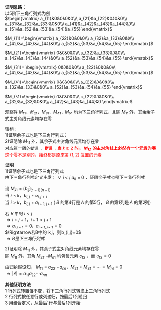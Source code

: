 ﻿**证明思路：**  
以5阶下三角行列式为例  
 $\begin{vmatrix}  
a_{11}&0&0&0&0\\\  
a_{21}&a_{22}&0&0&0\\\  
a_{31}&a_{32}&a_{33}&0&0\\\  
a_{41}&a_{42}&a_{43}&a_{44}&0\\\  
a_{51}&a_{52}&a_{53}&a_{54}&a_{55}  
\end{vmatrix}$  
  
 $M_{11}=\begin{vmatrix}  
a_{22}&0&0&0\\\  
a_{32}&a_{33}&0&0\\\  
a_{42}&a_{43}&a_{44}&0\\\  
a_{52}&a_{53}&a_{54}&a_{55}  
\end{vmatrix}$  
  
 $M_{21}=\begin{vmatrix}  
0&0&0&0\\\  
a_{32}&a_{33}&0&0\\\  
a_{42}&a_{43}&a_{44}&0\\\  
a_{52}&a_{53}&a_{54}&a_{55}  
\end{vmatrix}$  
  
 $M_{31}=  
\begin{vmatrix}  
0&0&0&0\\\  
a_{22}&0&0&0\\\  
a_{42}&a_{43}&a_{44}&0\\\  
a_{52}&a_{53}&a_{54}&a_{55}  
\end{vmatrix}$  
  
 $M_{41}=\begin{vmatrix}  
0&0&0&0\\\  
a_{22}&0&0&0\\\  
a_{32}&a_{33}&0&0\\\  
a_{52}&a_{53}&a_{54}&a_{55}  
\end{vmatrix}$  
  
 $M_{51}=\begin{vmatrix}  
0&0&0&0\\\  
a_{22}&0&0&0\\\  
a_{32}&a_{33}&0&0\\\  
a_{42}&a_{43}&a_{44}&0  
\end{vmatrix}$  
  
观察得 $M_{11}，M_{21}，M_{31}，M_{41}，M_{51}$ 均为下三角行列式，且除 $M_{11}$ 外，其余余子式主对角线元素均存在零  
  
猜想：  
1)证明余子式也是下三角行列式；  
2)证明除 $M_{11}$ 外，其余子式主对角线元素均存在零  
对应第一版的断言： <font color=red>**断言：当 $k\geq2$ 时， $M_{k1}$ 的主对角线上必然有一个元素为零**  
这个零不是别的，始终都是原来第 $(1,2)$ 位置的元素</font>  
  
**证明**  
1)证明余子式也是下三角行列式  
由下三角行列式定义出发： $\forall\ i<j\ a_{ij}=0$ ，证明余子式也是下三角行列式  
  
设 $M_{k1}=\lgroup b_{ij}\rgroup_{(n-1)(n-1)}$  
当 $i<k，b_{i,j}=a_{i,j+1}$  
当 $i>k，b_{i,j}=a_{i+1,j+1}$ ( $B$ 的第4行是 $A$ 的第5行， $B$ 的第1列是 $A$ 的第2列)  
  
若 $B$ 中的 $i<j$  
 $\Rightarrow i<j+1，i+1<j+1$  
 $\Rightarrow a_{i,j+1}=0，a_{i+1,j+1}=0$  
 $\Rightarrow若B中的 i<j，则b_{i,j}=0$  
 $\Rightarrow B是下三角行列式$  
  
2)证明除 $M_{11}$ 外，其余子式主对角线元素均存在零  
除 $M_{11}$ 外，其余 $M_{21}\cdots M_{n1}$ 均包含元素 $a_{12}$ ，而 $a_{12}=0$  
  
由归纳假设知， $M_{11}=a_{22}\cdots a_{nn}，M_{21}=M_{31}=\cdots=M_{n1}=0$  
 $\Rightarrow|A|=a_{11}a_{22}\cdots a_{nn}$  
  
**其他证明方法**  
1 行列式转置值不变，将下三角行列式转成上三角行列式  
2 行列式按任意行或列递归，按最后1列递归  
3 用组合定义，从最后1行与最后1列开始  
